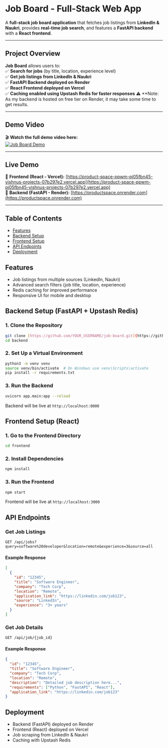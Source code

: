 # Job Board - Full-Stack Web App

A **full-stack job board application** that fetches job listings from **LinkedIn & Naukri**, provides **real-time job search**, and features a **FastAPI backend** with a **React frontend**.

---

## Project Overview
**Job Board** allows users to:  
✅ **Search for jobs** (by title, location, experience level)  
✅ **Get job listings from LinkedIn & Naukri**  
✅ **FastAPI Backend deployed on Render**  
✅ **React Frontend deployed on Vercel**  
✅ **Caching enabled using Upstash Redis for faster responses** 
⚠️ **Note: As my backend is hosted on free tier on Render, it may take some time to get results.

---

## Demo Video
🎬 **Watch the full demo video here:**  
[![Job Board Demo](https://img.youtube.com/vi/1xsK9gTQXCxQD9WfjdNHdqSKCuWkkhRAj/maxresdefault.jpg)](https://drive.google.com/file/d/1xsK9gTQXCxQD9WfjdNHdqSKCuWkkhRAj/view?usp=sharing)

---

## Live Demo
🔹 **Frontend (React - Vercel):** [https://product-space-ppwm-pj05fbn45-vishnus-projects-07b297e2.vercel.app](https://product-space-ppwm-pj05fbn45-vishnus-projects-07b297e2.vercel.app)  
🔹 **Backend (FastAPI - Render):** [https://productspace.onrender.com](https://productspace.onrender.com)  

---

## Table of Contents
- [Features](#features)
- [Backend Setup](#backend-setup)
- [Frontend Setup](#frontend-setup)
- [API Endpoints](#api-endpoints)
- [Deployment](#deployment)

## Features

- Job listings from multiple sources (LinkedIn, Naukri)
- Advanced search filters (job title, location, experience)
- Redis caching for improved performance
- Responsive UI for mobile and desktop

## Backend Setup (FastAPI + Upstash Redis)

### 1. Clone the Repository
```sh
git clone [https://github.com/YOUR_USERNAME/job-board.git](https://github.com/vish9431/ProductSpace.git)
cd backend
```

### 2. Set Up a Virtual Environment
```sh
python3 -m venv venv
source venv/bin/activate  # On Windows use venv\Scripts\activate
pip install -r requirements.txt
```

### 3. Run the Backend
```sh
uvicorn app.main:app --reload
```
Backend will be live at `http://localhost:8000`

## Frontend Setup (React)

### 1. Go to the Frontend Directory
```sh
cd frontend
```

### 2. Install Dependencies
```sh
npm install
```

### 3. Run the Frontend
```sh
npm start
```
Frontend will be live at `http://localhost:3000`

## API Endpoints

### Get Job Listings
```
GET /api/jobs?query=software%20developer&location=remote&experience=3&source=all
```

#### Example Response
```json
[
  {
    "id": "12345",
    "title": "Software Engineer",
    "company": "Tech Corp",
    "location": "Remote",
    "application_link": "https://linkedin.com/job123",
    "source": "LinkedIn",
    "experience": "3+ years"
  }
]
```

### Get Job Details
```
GET /api/job/{job_id}
```

#### Example Response
```json
{
  "id": "12345",
  "title": "Software Engineer",
  "company": "Tech Corp",
  "location": "Remote",
  "description": "Detailed job description here...",
  "requirements": ["Python", "FastAPI", "React"],
  "application_link": "https://linkedin.com/job123"
}
```

## Deployment

- Backend (FastAPI) deployed on Render
- Frontend (React) deployed on Vercel
- Job scraping from LinkedIn & Naukri
- Caching with Upstash Redis


